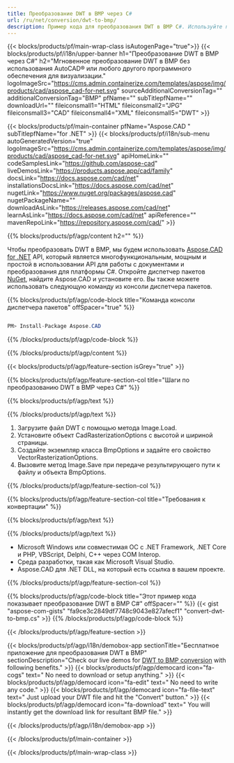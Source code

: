 ```yaml
---
title: Преобразование DWT в BMP через C# 
url: /ru/net/conversion/dwt-to-bmp/ 
description: Пример кода для преобразования DWT в BMP C#. Используйте пример кода API для пакетного преобразования файлов DWT в BMP в VB.NET, Asp.NET или любом приложении на основе .NET.
---
```


{{< blocks/products/pf/main-wrap-class isAutogenPage="true">}}
{{< blocks/products/pf/i18n/upper-banner h1="Преобразование DWT в BMP через C#" h2="Мгновенное преобразование DWT в BMP без использования AutoCAD® или любого другого программного обеспечения для визуализации." logoImageSrc="https://cms.admin.containerize.com/templates/aspose/img/products/cad/aspose_cad-for-net.svg" sourceAdditionalConversionTag="" additionalConversionTag="BMP" pfName="" subTitlepfName="" downloadUrl="" fileiconsmall1="HTML" fileiconsmall2="JPG" fileiconsmall3="CAD" fileiconsmall4="XML" fileiconsmall5="DWT" >}}

{{< blocks/products/pf/main-container pfName="Aspose.CAD " subTitlepfName="for .NET" >}}
{{< blocks/products/pf/i18n/sub-menu autoGeneratedVersion="true" logoImageSrc="https://cms.admin.containerize.com/templates/aspose/img/products/cad/aspose_cad-for-net.svg" apiHomeLink="" codeSamplesLink="https://github.com/aspose-cad" liveDemosLink="https://products.aspose.app/cad/family" docsLink="https://docs.aspose.com/cad/net" installationsDocsLink="https://docs.aspose.com/cad/net" nugetLink="https://www.nuget.org/packages/aspose.cad" nugetPackageName="" downloadAsLink="https://releases.aspose.com/cad/net" learnAsLink="https://docs.aspose.com/cad/net" apiReference="" mavenRepoLink="https://repository.aspose.com/cad/" >}}

{{% blocks/products/pf/agp/content h2="" %}}

Чтобы преобразовать DWT в BMP, мы будем использовать <a href=https://products.aspose.com/cad/net>Aspose.CAD for .NET</a> API, который является многофункциональным, мощным и простой в использовании API для работы с документами и преобразования для платформы C#. Откройте диспетчер пакетов <a href=https://www.nuget.org/packages/aspose.cad>NuGet</a>, найдите Aspose.CAD и установите его. Вы также можете использовать следующую команду из консоли диспетчера пакетов.

{{% blocks/products/pf/agp/code-block title="Команда консоли диспетчера пакетов" offSpacer="true" %}}

```cs

PM> Install-Package Aspose.CAD

```

{{% /blocks/products/pf/agp/code-block %}}

{{% /blocks/products/pf/agp/content %}}

{{< blocks/products/pf/agp/feature-section isGrey="true" >}}

{{% blocks/products/pf/agp/feature-section-col title="Шаги по преобразованию DWT в BMP через С#" %}}

{{% blocks/products/pf/agp/text %}}

{{% /blocks/products/pf/agp/text %}}

1. Загрузите файл DWT с помощью метода Image.Load.
1. Установите объект CadRasterizationOptions с высотой и шириной страницы.
1. Создайте экземпляр класса BmpOptions и задайте его свойство VectorRasterizationOptions.
1. Вызовите метод Image.Save при передаче результирующего пути к файлу и объекта BmpOptions.

{{% /blocks/products/pf/agp/feature-section-col %}}

{{% blocks/products/pf/agp/feature-section-col title="Требования к конвертации" %}}

{{% blocks/products/pf/agp/text %}}

{{% /blocks/products/pf/agp/text %}}

- Microsoft Windows или совместимая ОС с .NET Framework, .NET Core и PHP, VBScript, Delphi, C++ через COM Interop.
- Среда разработки, такая как Microsoft Visual Studio.
- Aspose.CAD для .NET DLL, на который есть ссылка в вашем проекте.

{{% /blocks/products/pf/agp/feature-section-col %}}

{{% blocks/products/pf/agp/code-block title="Этот пример кода показывает преобразование DWT в BMP C#" offSpacer="" %}}
{{< gist "aspose-com-gists" "fa9ce3c2849df7748c9043e827afecf1" "convert-dwt-to-bmp.cs" >}}
{{% /blocks/products/pf/agp/code-block %}}

{{< /blocks/products/pf/agp/feature-section >}}    

<!-- aboutfile Starts -->

{{< blocks/products/pf/agp/i18n/demobox-app sectionTitle="Бесплатное приложение для преобразования DWT в BMP" sectionDescription="Check our live demos for [DWT to BMP conversion](https://products.aspose.app/cad/conversion/dwt-to-bmp) with following benefits." >}}
        {{< blocks/products/pf/agp/democard icon="fa-cogs" text=" No need to download or setup anything." >}}
        {{< blocks/products/pf/agp/democard icon="fa-edit" text=" No need to write any code." >}}
        {{< blocks/products/pf/agp/democard icon="fa-file-text" text=" Just upload your DWT file and hit the \"Convert\" button." >}}
        {{< blocks/products/pf/agp/democard icon="fa-download" text=" You will instantly get the download link for resultant BMP file." >}}
 
   
{{< /blocks/products/pf/agp/i18n/demobox-app >}}

<!-- aboutfile Ends -->

{{< /blocks/products/pf/main-container >}}
    
{{< /blocks/products/pf/main-wrap-class >}}